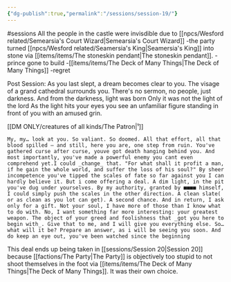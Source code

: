 ```yaml
---
{"dg-publish":true,"permalink":"/sessions/session-19/"}
---
```


#sessions
All the people in the castle were invisdible due to [[npcs/Wesford related/Semearsia's Court Wizard\|Semearsia's Court Wizard]]
-the party turned [[npcs/Wesford related/Seamersia's King\|Seamersia's King]] into stone via [[items/items/The stoneskin pendant\|The stoneskin pendant]]. 
-prince gone to build 
-[[items/items/The Deck of Many Things\|The Deck of Many Things]] 
-regret


Post Session:
As you last slept, a dream becomes clear to you. The visage of a grand cathedral surrounds you. There's no sermon, no people, just darkness.
And from the darkness, light was born
Only it was not the light of the lord
As the light hits your eyes you see an unfamiliar figure standing in front of you with an amused grin.

[[DM ONLY/creatures of all kinds/The Patron\|¹]]
    
    My, my… look at you. So valiant. So doomed. All that effort, all that blood spilled — and still, here you are, one step from ruin. You've gathered curse after curse, youve got death hanging behind you. And most importantly, you've made a powerful enemy you cant even comprehend yet.I could _change_ that. "For what shall it profit a man, if he gain the whole world, and suffer the loss of his soul?" By sheer incompetence you've tipped the scales of fate so far against you I can hardly believe it. But i come offering a deal. A dim light, in the pit you've dug under yourselves. By my authority, granted by ■■■■ himself, I could simply push the scales in the other direction. A clean slate( or as clean as you lot can get). A second chance. And in return, I ask only for a gift. Not your soul, I have more of those than I know what to do with. No, I want something far more interesting: your greatest weapon. The object of your greed and foolishness that _got you here to begin with_. Give that to me, and I will give you everything else. So… what will it be? Prepare an answer, as i will be seeing you soon. And do keep an eye out, you've been watched since the beginning

This deal ends up being taken in [[sessions/Session 20\|Session 20]] because [[factions/The Party\|The Party]] is objectively too stupid to not shoot themselves in the foot via [[items/items/The Deck of Many Things\|The Deck of Many Things]]. It was their own choice.